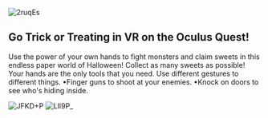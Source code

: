 ![2ruqEs](https://user-images.githubusercontent.com/25505153/204896163-2e9842c4-b856-403b-97ef-02190be50133.png)
## Go Trick or Treating in VR on the Oculus Quest!

Use the power of your own hands to fight monsters and claim sweets in this endless paper world of Halloween!
Collect as many sweets as possible! Your hands are the only tools that you need. Use different gestures to different things.
•Finger guns to shoot at your enemies.
•Knock on doors to see who's hiding inside.


![JFKD+P](https://user-images.githubusercontent.com/25505153/204896288-ebdfc608-e86e-4e51-9dd0-e47153054bdf.png)
![LIl9P_](https://user-images.githubusercontent.com/25505153/204896301-f58e6aa5-687e-441c-8076-d4d0b604dd00.png)
